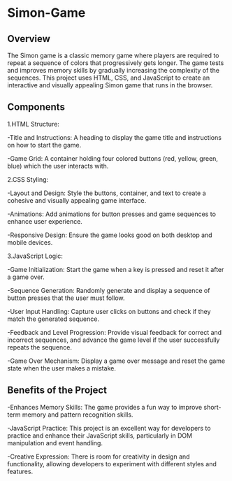 # Simon-Game
## Overview
The Simon game is a classic memory game where players are required to repeat a sequence of colors that progressively gets longer. The game tests and improves memory skills by gradually increasing the complexity of the sequences. This project uses HTML, CSS, and JavaScript to create an interactive and visually appealing Simon game that runs in the browser.

## Components
1.HTML Structure:

-Title and Instructions: A heading to display the game title and instructions on how to start the game.

-Game Grid: A container holding four colored buttons (red, yellow, green, blue) which the user interacts with.

2.CSS Styling:

-Layout and Design: Style the buttons, container, and text to create a cohesive and visually appealing game interface.

-Animations: Add animations for button presses and game sequences to enhance user experience.

-Responsive Design: Ensure the game looks good on both desktop and mobile devices.

3.JavaScript Logic:

-Game Initialization: Start the game when a key is pressed and reset it after a game over.

-Sequence Generation: Randomly generate and display a sequence of button presses that the user must follow.

-User Input Handling: Capture user clicks on buttons and check if they match the generated sequence.

-Feedback and Level Progression: Provide visual feedback for correct and incorrect sequences, and advance the game level if the user successfully repeats the sequence.

-Game Over Mechanism: Display a game over message and reset the game state when the user makes a mistake.

## Benefits of the Project

-Enhances Memory Skills: The game provides a fun way to improve short-term memory and pattern recognition skills.

-JavaScript Practice: This project is an excellent way for developers to practice and enhance their JavaScript skills, particularly in DOM manipulation and event handling.

-Creative Expression: There is room for creativity in design and functionality, allowing developers to experiment with different styles and features.
